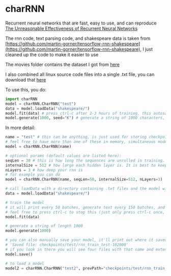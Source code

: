 # charRNN
Recurrent neural networks that are fast, easy to use, and can reproduce [The Unreasonable Effectiveness of Recurrent Neural Networks](http://karpathy.github.io/2015/05/21/rnn-effectiveness/)

The rnn code, text parsing code, and shakespeare data is taken from [https://github.com/martin-gorner/tensorflow-rnn-shakespeare](https://github.com/martin-gorner/tensorflow-rnn-shakespeare), I just cleaned up the code to make it easier to use

The movies folder contains the dataset I got from [here](https://github.com/suriyadeepan/practical_seq2seq)

I also combined all linux source code files into a single .txt file, you can download that [here](https://drive.google.com/file/d/1nOsvza-zcQh60FLZHsoU4qbJpbUNS1me/view?usp=sharing) 


To use this, you do:

```python
import charRNN
model = charRNN.CharRNN("test")
data = model.loadData("shakespeare/")
model.fit(data) # press ctrl-c after 2-3 hours of training, this autosaves periodically
model.generate(1000, seed="K") # generate a string of 1000 characters, starting with the letter "K"
```

In more detail:

```python
name = "test" # this can be anything, is just used for storing checkpoints (so this model's checkpoints will be stored in ./checkpoints/test)
# feel free to have more than one of these in memory, simultaneous models are supported (but you should probably keep the names different so they don't overwrite each other's saves)
model = charRNN.CharRNN(name)

# optional params (default values are listed here):
seqLen = 30 # this is how long the sequences are unrolled in training. Your neural network can only be expected to learn patterns consisting of seqLen characters or less, so the longer this is, the more long term dependencies your network can learn. However sometimes it'll still figure out larger long term dependencies than seqLen anyway, and 30 (the default) typically gives pretty good results.
internalSize = 512 # how large each hidden layer is. It is best to keep this a power of two for the optimizations to work properly
nLayers = 3 # how deep your rnn is
# for example you can do
model = charRNN.CharRNN(name, seqLen=50, internalSize=512, nLayers=3)

# call loadData with a directory containing .txt files and the model will parse them into a dataset it can use for training
data = model.loadData("shakespeare/")

# train the model
# it will print every 50 batches, generate text every 150 batches, and save a checkpoint every 500 batches. You should expect to get fairly good results after 1-2 hours, but for very good results you should wait 4-5 hours (these times might be different depending on how good your computer is)
# feel free to press ctrl-c to stop this (just only press ctrl-c once, don't spam it), it'll detect that and save your model
model.fit(data)

# generate a string of length 1000
model.generate(1000)

# you can also manually save your model, it'll print out where it saved. For example, after doing some training, this will print out
# 'Saved file: checkpoints/test/rnn_train_test-102000'
# if you look in there you will see four files with that name and extensions .data-00000-of-00001, .index, .json, .meta. All four of these files are needed to load a model.
model.save()

# to load a model
model2 = charRNN.CharRNN("test2", prevPath="checkpoints/test/rnn_train_test-102000")
```
